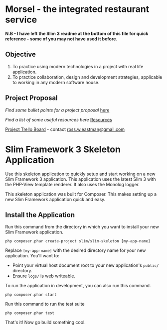 # Morsel - the integrated restaurant service

**N.B - I have left the Slim 3 readme at the bottom of this file for quick reference - some of you may not have used it before.**

## Objective

1. To practice using modern technologies in a project with real life application.
2. To practice collaboration, design and development strategies, applicable to working in any modern software house.

## Project Proposal

*Find some bullet points for a project proposal* [here](PROJECT_PROPOSAL.md) 

*Find a list of some useful resources here* [Resources](RESOURCES.md) 

[Project Trello Board](https://trello.com/b/JXsVb3el) - contact ross.w.eastman@gmail.com


# Slim Framework 3 Skeleton Application

Use this skeleton application to quickly setup and start working on a new Slim Framework 3 application. This application uses the latest Slim 3 with the PHP-View template renderer. It also uses the Monolog logger.

This skeleton application was built for Composer. This makes setting up a new Slim Framework application quick and easy.

## Install the Application

Run this command from the directory in which you want to install your new Slim Framework application.

    php composer.phar create-project slim/slim-skeleton [my-app-name]

Replace `[my-app-name]` with the desired directory name for your new application. You'll want to:

* Point your virtual host document root to your new application's `public/` directory.
* Ensure `logs/` is web writeable.

To run the application in development, you can also run this command. 

	php composer.phar start

Run this command to run the test suite

	php composer.phar test

That's it! Now go build something cool.
